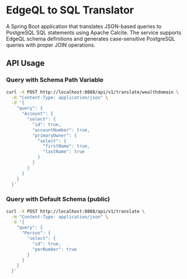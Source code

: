 # EdgeQL to SQL Translator

A Spring Boot application that translates JSON-based queries to PostgreSQL SQL statements using Apache Calcite. The service supports EdgeQL schema definitions and generates case-sensitive PostgreSQL queries with proper JOIN operations.


## API Usage

### Query with Schema Path Variable
```bash
curl -X POST http://localhost:8088/api/v1/translate/wealthdomain \
  -H "Content-Type: application/json" \
  -d '{
    "query": {
      "Account": {
        "select": {
          "id": true,
          "accountNumber": true,
          "primaryOwner": {
            "select": {
              "firstName": true,
              "lastName": true
            }
          }
        }
      }
    }
  }'
```

### Query with Default Schema (public)
```bash
curl -X POST http://localhost:8088/api/v1/translate \
  -H "Content-Type: application/json" \
  -d '{
    "query": {
      "Person": {
        "select": {
          "id": true,
          "perNumber": true
        }
      }
    }
  }'
```

